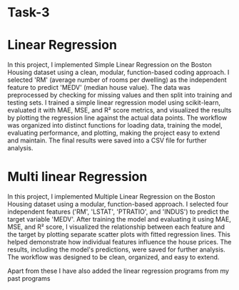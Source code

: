 # Task-3
# Linear Regression 
In this project, I implemented Simple Linear Regression on the Boston Housing dataset using a clean, modular, function-based coding approach. I selected 'RM' (average number of rooms per dwelling) as the independent feature to predict 'MEDV' (median house value). The data was preprocessed by checking for missing values and then split into training and testing sets. I trained a simple linear regression model using scikit-learn, evaluated it with MAE, MSE, and R² score metrics, and visualized the results by plotting the regression line against the actual data points. The workflow was organized into distinct functions for loading data, training the model, evaluating performance, and plotting, making the project easy to extend and maintain. The final results were saved into a CSV file for further analysis.

# Multi linear Regression
In this project, I implemented Multiple Linear Regression on the Boston Housing dataset using a modular, function-based approach. I selected four independent features ('RM', 'LSTAT', 'PTRATIO', and 'INDUS') to predict the target variable 'MEDV'. After training the model and evaluating it using MAE, MSE, and R² score, I visualized the relationship between each feature and the target by plotting separate scatter plots with fitted regression lines. This helped demonstrate how individual features influence the house prices. The results, including the model's predictions, were saved for further analysis. The workflow was designed to be clean, organized, and easy to extend.

Apart from these I have also added the linear regression programs from my past programs 
